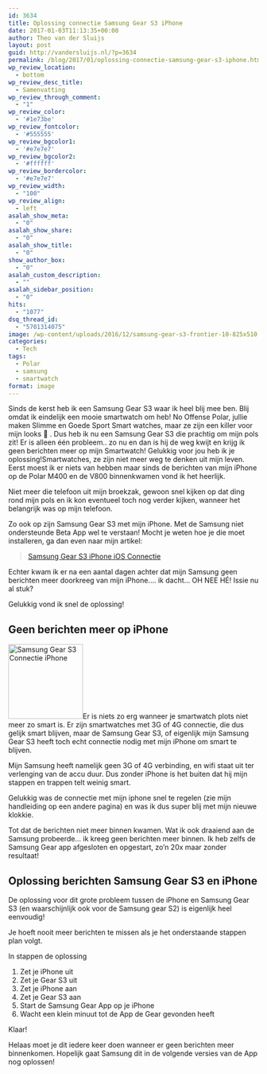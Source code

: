 ```yaml
---
id: 3634
title: Oplossing connectie Samsung Gear S3 iPhone
date: 2017-01-03T11:13:35+00:00
author: Theo van der Sluijs
layout: post
guid: http://vandersluijs.nl/?p=3634
permalink: /blog/2017/01/oplossing-connectie-samsung-gear-s3-iphone.html
wp_review_location:
  - bottom
wp_review_desc_title:
  - Samenvatting
wp_review_through_comment:
  - "1"
wp_review_color:
  - '#1e73be'
wp_review_fontcolor:
  - '#555555'
wp_review_bgcolor1:
  - '#e7e7e7'
wp_review_bgcolor2:
  - '#ffffff'
wp_review_bordercolor:
  - '#e7e7e7'
wp_review_width:
  - "100"
wp_review_align:
  - left
asalah_show_meta:
  - "0"
asalah_show_share:
  - "0"
asalah_show_title:
  - "0"
show_author_box:
  - "0"
asalah_custom_description:
  - ""
asalah_sidebar_position:
  - "0"
hits:
  - "1077"
dsq_thread_id:
  - "5701314075"
image: /wp-content/uploads/2016/12/samsung-gear-s3-frontier-10-825x510.jpg
categories:
  - Tech
tags:
  - Polar
  - samsung
  - smartwatch
format: image
---
```

Sinds de kerst heb ik een Samsung Gear S3 waar ik heel blij mee ben. Blij omdat ik eindelijk een mooie smartwatch om heb! No Offense Polar, jullie maken Slimme en Goede Sport Smart watches, maar ze zijn een killer voor mijn looks 🙂 . Dus heb ik nu een Samsung Gear S3 die prachtig om mijn pols zit! Er is alleen één probleem.. zo nu en dan is hij de weg kwijt en krijg ik geen berichten meer op mijn Smartwatch! Gelukkig voor jou heb ik je oplossing!<!--more-->Smartwatches, ze zijn niet meer weg te denken uit mijn leven. Eerst moest ik er niets van hebben maar sinds de berichten van mijn iPhone op de Polar M400 en de V800 binnenkwamen vond ik het heerlijk.

Niet meer die telefoon uit mijn broekzak, gewoon snel kijken op dat ding rond mijn pols en ik kon eventueel toch nog verder kijken, wanneer het belangrijk was op mijn telefoon.

Zo ook op zijn Samsung Gear S3 met mijn iPhone. Met de Samsung niet ondersteunde Beta App wel te verstaan! Mocht je weten hoe je die moet installeren, ga dan even naar mijn artikel:

<blockquote class="wp-embedded-content" data-secret="SQPgipa7ib">
  <p>
    <a href="https://vandersluijs.nl/blog/2016/12/samsung-gear-s3-iphone-ios-connectie.html">Samsung Gear S3 iPhone iOS Connectie</a>
  </p>
</blockquote>



Echter kwam ik er na een aantal dagen achter dat mijn Samsung geen berichten meer doorkreeg van mijn iPhone&#8230;. ik dacht&#8230; OH NEE HÉ! Issie nu al stuk?

Gelukkig vond ik snel de oplossing!

## Geen berichten meer op iPhone

<img class="alignleft size-thumbnail wp-image-3615" src="https://vandersluijs.nl/wp-content/uploads/2016/12/samsung-gear-s3-frontier-9-150x150.jpg" alt="Samsung Gear S3 Connectie iPhone" width="150" height="150" srcset="https://vandersluijs.nl/wp-content/uploads/2016/12/samsung-gear-s3-frontier-9-150x150.jpg 150w, https://vandersluijs.nl/wp-content/uploads/2016/12/samsung-gear-s3-frontier-9-65x65.jpg 65w, https://vandersluijs.nl/wp-content/uploads/2016/12/samsung-gear-s3-frontier-9-50x50.jpg 50w" sizes="(max-width: 150px) 100vw, 150px" />Er is niets zo erg wanneer je smartwatch plots niet meer zo smart is. Er zijn smartwatches met 3G of 4G connectie, die dus gelijk smart blijven, maar de Samsung Gear S3, of eigenlijk mijn Samsung Gear S3 heeft toch echt connectie nodig met mijn iPhone om smart te blijven.

Mijn Samsung heeft namelijk geen 3G of 4G verbinding, en wifi staat uit ter verlenging van de accu duur. Dus zonder iPhone is het buiten dat hij mijn stappen en trappen telt weinig smart.

Gelukkig was de connectie met mijn iphone snel te regelen (zie mijn handleiding op een andere pagina) en was ik dus super blij met mijn nieuwe klokkie.

Tot dat de berichten niet meer binnen kwamen. Wat ik ook draaiend aan de Samsung probeerde&#8230; ik kreeg geen berichten meer binnen. Ik heb zelfs de Samsung Gear app afgesloten en opgestart, zo&#8217;n 20x maar zonder resultaat!

## Oplossing berichten Samsung Gear S3 en iPhone

De oplossing voor dit grote probleem tussen de iPhone en Samsung Gear S3 (en waarschijnlijk ook voor de Samsung gear S2) is eigenlijk heel eenvoudig!

Je hoeft nooit meer berichten te missen als je het onderstaande stappen plan volgt.

In stappen de oplossing

  1. Zet je iPhone uit
  2. Zet je Gear S3 uit
  3. Zet je iPhone aan
  4. Zet je Gear S3 aan
  5. Start de Samsung Gear App op je iPhone
  6. Wacht een klein minuut tot de App de Gear gevonden heeft

Klaar!

Helaas moet je dit iedere keer doen wanneer er geen berichten meer binnenkomen. Hopelijk gaat Samsung dit in de volgende versies van de App nog oplossen!